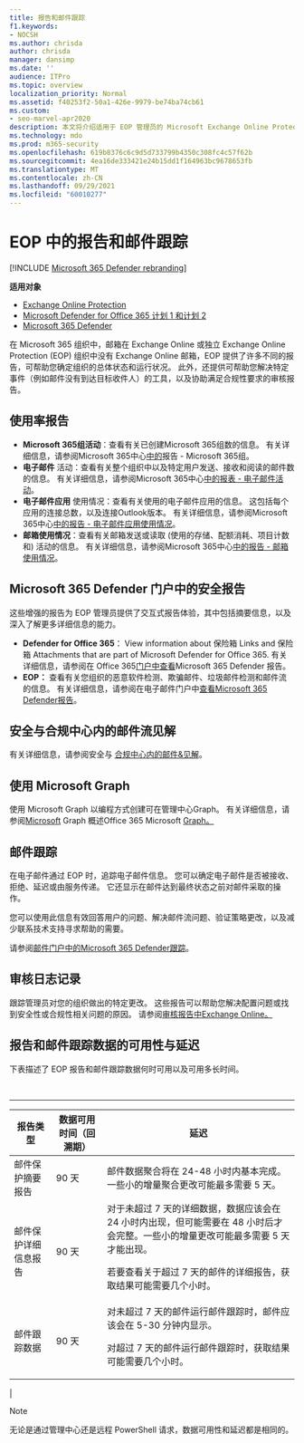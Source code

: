 ```yaml
---
title: 报告和邮件跟踪
f1.keywords:
- NOCSH
ms.author: chrisda
author: chrisda
manager: dansimp
ms.date: ''
audience: ITPro
ms.topic: overview
localization_priority: Normal
ms.assetid: f40253f2-50a1-426e-9979-be74ba74cb61
ms.custom:
- seo-marvel-apr2020
description: 本文将介绍适用于 EOP 管理员的 Microsoft Exchange Online Protection () 工具。
ms.technology: mdo
ms.prod: m365-security
ms.openlocfilehash: 619b8376c6c9d5d733799b4350c308fc4c57f62b
ms.sourcegitcommit: 4ea16de333421e24b15dd1f164963bc9678653fb
ms.translationtype: MT
ms.contentlocale: zh-CN
ms.lasthandoff: 09/29/2021
ms.locfileid: "60010277"
---
```

# <a name="reporting-and-message-trace-in-eop"></a>EOP 中的报告和邮件跟踪

[!INCLUDE [Microsoft 365 Defender rebranding](../includes/microsoft-defender-for-office.md)]

**适用对象**
- [Exchange Online Protection](exchange-online-protection-overview.md)
- [Microsoft Defender for Office 365 计划 1 和计划 2](defender-for-office-365.md)
- [Microsoft 365 Defender](../defender/microsoft-365-defender.md)

在 Microsoft 365 组织中，邮箱在 Exchange Online 或独立 Exchange Online Protection (EOP) 组织中没有 Exchange Online 邮箱，EOP 提供了许多不同的报告，可帮助您确定组织的总体状态和运行状况。 此外，还提供可帮助您解决特定事件（例如邮件没有到达目标收件人）的工具，以及协助满足合规性要求的审核报告。

## <a name="usage-reports"></a>使用率报告

- **Microsoft 365组活动**：查看有关已创建Microsoft 365组数的信息。 有关详细信息，请参阅Microsoft 365中心[中的](../../admin/activity-reports/office-365-groups.md)报告 - Microsoft 365组。
- **电子邮件** 活动：查看有关整个组织中以及特定用户发送、接收和阅读的邮件数的信息。 有关详细信息，请参阅Microsoft 365中心[中的报表 - 电子邮件活动](../../admin/activity-reports/email-activity.md)。
- **电子邮件应用** 使用情况：查看有关使用的电子邮件应用的信息。 这包括每个应用的连接总数，以及连接Outlook版本。 有关详细信息，请参阅Microsoft 365中心[中的报告 - 电子邮件应用使用情况](../../admin/activity-reports/email-apps-usage.md)。
- **邮箱使用情况**：查看有关邮箱发送或读取 (使用的存储、配额消耗、项目计数和) 活动的信息。 有关详细信息，请参阅Microsoft 365中心[中的报告 - 邮箱使用情况](../../admin/activity-reports/mailbox-usage.md)。

## <a name="security-reports-in-the-microsoft-365-defender-portal"></a>Microsoft 365 Defender 门户中的安全报告

这些增强的报告为 EOP 管理员提供了交互式报告体验，其中包括摘要信息，以及深入了解更多详细信息的能力。

- **Defender for Office 365**： View information about 保险箱 Links and 保险箱 Attachments that are part of Microsoft Defender for Office 365. 有关详细信息，请参阅在 Office 365[门户中查看](view-reports-for-mdo.md)Microsoft 365 Defender 报告。
- **EOP：** 查看有关您组织的恶意软件检测、欺骗邮件、垃圾邮件检测和邮件流的信息。 有关详细信息，请参阅在电子邮件门户中[查看Microsoft 365 Defender报告](view-email-security-reports.md)。

## <a name="mail-flow-insights-in-the-security--compliance-center"></a>安全与合规中心内的邮件流见解

有关详细信息，请参阅安全与 [合规中心内的邮件&见解](mail-flow-insights-v2.md)。

## <a name="custom-reports-using-microsoft-graph"></a>使用 Microsoft Graph

使用 Microsoft Graph 以编程方式创建可在管理中心Graph。 有关详细信息，请参阅[Microsoft](/graph/overview) Graph 概述Office 365 Microsoft [Graph。](/graph/api/resources/report)

## <a name="message-trace"></a>邮件跟踪

在电子邮件通过 EOP 时，追踪电子邮件信息。 您可以确定电子邮件是否被接收、拒绝、延迟或由服务传递。 它还显示在邮件达到最终状态之前对邮件采取的操作。

您可以使用此信息有效回答用户的问题、解决邮件流问题、验证策略更改，以及减少联系技术支持寻求帮助的需要。

请参阅[邮件门户中的Microsoft 365 Defender跟踪](message-trace-scc.md)。

## <a name="audit-logging"></a>审核日志记录

跟踪管理员对您的组织做出的特定更改。 这些报告可以帮助您解决配置问题或找到安全性或合规性相关问题的原因。 请参阅[审核报告中Exchange Online。](/exchange/security-and-compliance/exchange-auditing-reports/exchange-auditing-reports)

## <a name="reporting-and-message-trace-data-availability-and-latency"></a>报告和邮件跟踪数据的可用性与延迟

下表描述了 EOP 报告和邮件跟踪数据何时可用以及可用多长时间。

<br>

****

|报告类型|数据可用时间（回溯期）|延迟|
|---|---|---|
|邮件保护摘要报告|90 天|邮件数据聚合将在 24-48 小时内基本完成。一些小的增量聚合更改可能最多需要 5 天。|
|邮件保护详细信息报告|90 天|对于未超过 7 天的详细数据，数据应该会在 24 小时内出现，但可能需要在 48 小时后才会完整。一些小的增量更改可能最多需要 5 天才能出现。 <p> 若要查看关于超过 7 天的邮件的详细报告，获取结果可能需要几个小时。|
|邮件跟踪数据|90 天|对未超过 7 天的邮件运行邮件跟踪时，邮件应该会在 5-30 分钟内显示。<p> 对超过 7 天的邮件运行邮件跟踪时，获取结果可能需要几个小时。|
|

> [!NOTE]
> 无论是通过管理中心还是远程 PowerShell 请求，数据可用性和延迟都是相同的。
